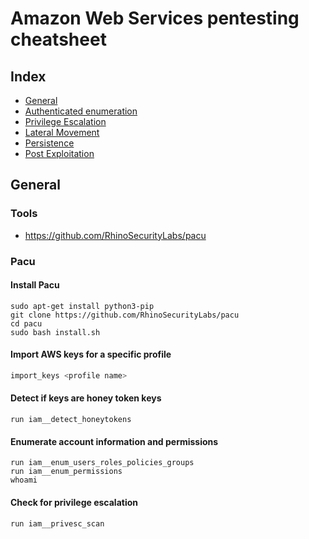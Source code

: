 # Amazon Web Services pentesting cheatsheet
## Index
* [General](#General)
* [Authenticated enumeration](authenticated-enumeration.md )
* [Privilege Escalation](privilege-escalation.md)
* [Lateral Movement](lateral-movement.md)
* [Persistence](persistence.md)
* [Post Exploitation](post-exploitation.md)

## General
### Tools
- https://github.com/RhinoSecurityLabs/pacu

### Pacu

#### Install Pacu
```
sudo apt-get install python3-pip
git clone https://github.com/RhinoSecurityLabs/pacu
cd pacu
sudo bash install.sh
```

#### Import AWS keys for a specific profile
```bash
import_keys <profile name>
```

#### Detect if keys are honey token keys
```
run iam__detect_honeytokens
```

#### Enumerate account information and permissions
```
run iam__enum_users_roles_policies_groups
run iam__enum_permissions
whoami
```

#### Check for privilege escalation 
```bash
run iam__privesc_scan
```


